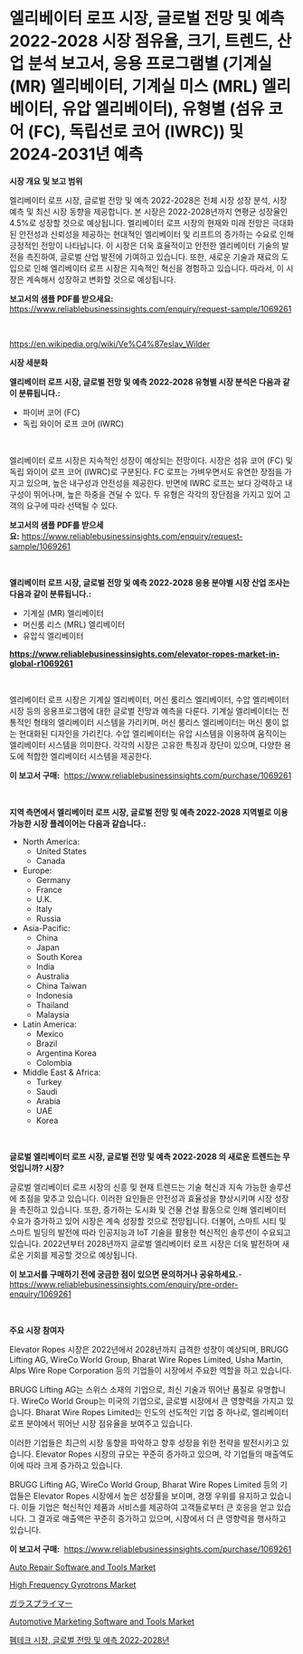 <p><h1>엘리베이터 로프 시장, 글로벌 전망 및 예측 2022-2028 시장 점유율, 크기, 트렌드, 산업 분석 보고서, 응용 프로그램별 (기계실 (MR) 엘리베이터, 기계실 미스 (MRL) 엘리베이터, 유압 엘리베이터), 유형별 (섬유 코어 (FC), 독립선로 코어 (IWRC)) 및 2024-2031년 예측</h1></p><p><strong>시장 개요 및 보고 범위</strong></p>
<p><p>엘리베이터 로프 시장, 글로벌 전망 및 예측 2022-2028은 전체 시장 성장 분석, 시장 예측 및 최신 시장 동향을 제공합니다. 본 시장은 2022-2028년까지 연평균 성장율인 4.5%로 성장할 것으로 예상됩니다. 엘리베이터 로프 시장의 현재와 미래 전망은 극대화 된 안전성과 신뢰성을 제공하는 현대적인 엘리베이터 및 리프트의 증가하는 수요로 인해 긍정적인 전망이 나타납니다. 이 시장은 더욱 효율적이고 안전한 엘리베이터 기술의 발전을 촉진하여, 글로벌 산업 발전에 기여하고 있습니다. 또한, 새로운 기술과 재료의 도입으로 인해 엘리베이터 로프 시장은 지속적인 혁신을 경험하고 있습니다. 따라서, 이 시장은 계속해서 성장하고 변화할 것으로 예상됩니다.</p></p>
<p><strong>보고서의 샘플 PDF를 받으세요:</strong> <a href="https://www.reliablebusinessinsights.com/enquiry/request-sample/1069261">https://www.reliablebusinessinsights.com/enquiry/request-sample/1069261</a></p>
<p>&nbsp;</p>
<p><a href="https://en.wikipedia.org/wiki/Ve%C4%87eslav_Wilder">https://en.wikipedia.org/wiki/Ve%C4%87eslav_Wilder</a></p>
<p><strong>시장 세분화</strong></p>
<p><strong>엘리베이터 로프 시장, 글로벌 전망 및 예측 2022-2028 유형별 시장 분석은 다음과 같이 분류됩니다.:</strong></p>
<p><ul><li>파이버 코어 (FC)</li><li>독립 와이어 로프 코어 (IWRC)</li></ul></p>
<p>&nbsp;</p>
<p><p>엘리베이터 로프 시장은 지속적인 성장이 예상되는 전망이다. 시장은 섬유 코어 (FC) 및 독립 와이어 로프 코어 (IWRC)로 구분된다. FC 로프는 가벼우면서도 유연한 장점을 가지고 있으며, 높은 내구성과 안전성을 제공한다. 반면에 IWRC 로프는 보다 강력하고 내구성이 뛰어나며, 높은 하중을 견딜 수 있다. 두 유형은 각각의 장단점을 가지고 있어 고객의 요구에 따라 선택될 수 있다.</p></p>
<p><strong>보고서의 샘플 PDF를 받으세요:</strong>&nbsp;<a href="https://www.reliablebusinessinsights.com/enquiry/request-sample/1069261">https://www.reliablebusinessinsights.com/enquiry/request-sample/1069261</a></p>
<p>&nbsp;</p>
<p><strong> 엘리베이터 로프 시장, 글로벌 전망 및 예측 2022-2028 응용 분야별 시장 산업 조사는 다음과 같이 분류됩니다.:</strong></p>
<p><ul><li>기계실 (MR) 엘리베이터</li><li>머신룸 리스 (MRL) 엘리베이터</li><li>유압식 엘리베이터</li></ul></p>
<p><strong><a href="https://www.reliablebusinessinsights.com/elevator-ropes-market-in-global-r1069261">https://www.reliablebusinessinsights.com/elevator-ropes-market-in-global-r1069261</a></strong></p>
<p>&nbsp;</p>
<p><p>엘리베이터 로프 시장은 기계실 엘리베이터, 머신 룸리스 엘리베이터, 수압 엘리베이터 시장 등의 응용프로그램에 대한 글로벌 전망과 예측을 다룬다. 기계실 엘리베이터는 전통적인 형태의 엘리베이터 시스템을 가리키며, 머신 룸리스 엘리베이터는 머신 룸이 없는 현대화된 디자인을 가리킨다. 수압 엘리베이터는 유압 시스템을 이용하여 움직이는 엘리베이터 시스템을 의미한다. 각각의 시장은 고유한 특징과 장단이 있으며, 다양한 용도에 적합한 엘리베이터 시스템을 제공한다.</p></p>
<p><strong>이 보고서 구매:</strong>&nbsp; <a href="https://www.reliablebusinessinsights.com/purchase/1069261">https://www.reliablebusinessinsights.com/purchase/1069261</a></p>
<p>&nbsp;</p>
<p><strong>지역 측면에서 엘리베이터 로프 시장, 글로벌 전망 및 예측 2022-2028 지역별로 이용 가능한 시장 플레이어는 다음과 같습니다.:</strong></p>
<p><ul>
    <li>
        North America:
        <ul>
            <li>United States</li>
            <li>Canada</li>
        </ul>
    </li>
    <li>
        Europe:
        <ul>
            <li>Germany</li>
            <li>France</li>
            <li>U.K.</li>
            <li>Italy</li>
            <li>Russia</li>
        </ul>
    </li>
    <li>
        Asia-Pacific:
        <ul>
            <li>China</li>
            <li>Japan</li>
            <li>South Korea</li>
            <li>India</li>
            <li>Australia</li>
            <li>China Taiwan</li>
            <li>Indonesia</li>
            <li>Thailand</li>
            <li>Malaysia</li>
        </ul>
    </li>
    <li>
        Latin America:
        <ul>
            <li>Mexico</li>
            <li>Brazil</li>
            <li>Argentina Korea</li>
            <li>Colombia</li>
        </ul>
    </li>
    <li>
        Middle East & Africa:
        <ul>
            <li>Turkey</li>
            <li>Saudi</li>
            <li>Arabia</li>
            <li>UAE</li>
            <li>Korea</li>
        </ul>
    </li>
    </ul></p>
<p>&nbsp;</p>
<p><strong>글로벌 엘리베이터 로프 시장, 글로벌 전망 및 예측 2022-2028 의 새로운 트렌드는 무엇입니까? 시장?</strong></p>
<p><p>글로벌 엘리베이터 로프 시장의 신흥 및 현재 트렌드는 기술 혁신과 지속 가능한 솔루션에 초점을 맞추고 있습니다. 이러한 요인들은 안전성과 효율성을 향상시키며 시장 성장을 촉진하고 있습니다. 또한, 증가하는 도시화 및 건물 건설 활동으로 인해 엘리베이터 수요가 증가하고 있어 시장은 계속 성장할 것으로 전망됩니다. 더불어, 스마트 시티 및 스마트 빌딩의 발전에 따라 인공지능과 IoT 기술을 활용한 혁신적인 솔루션이 수요되고 있습니다. 2022년부터 2028년까지 글로벌 엘리베이터 로프 시장은 더욱 발전하며 새로운 기회를 제공할 것으로 예상됩니다.</p></p>
<p><strong>이 보고서를 구매하기 전에 궁금한 점이 있으면 문의하거나 공유하세요.</strong>- <a href="https://www.reliablebusinessinsights.com/enquiry/pre-order-enquiry/1069261">https://www.reliablebusinessinsights.com/enquiry/pre-order-enquiry/1069261</a></p>
<p>&nbsp;</p>
<p><strong>주요 시장 참여자</strong></p>
<p><p>Elevator Ropes 시장은 2022년에서 2028년까지 급격한 성장이 예상되며, BRUGG Lifting AG, WireCo World Group, Bharat Wire Ropes Limited, Usha Martin, Alps Wire Rope Corporation 등의 기업들이 시장에서 주요한 역할을 하고 있습니다.</p><p>BRUGG Lifting AG는 스위스 소재의 기업으로, 최신 기술과 뛰어난 품질로 유명합니다. WireCo World Group는 미국의 기업으로, 글로벌 시장에서 큰 영향력을 가지고 있습니다. Bharat Wire Ropes Limited는 인도의 선도적인 기업 중 하나로, 엘리베이터 로프 분야에서 뛰어난 시장 점유율을 보여주고 있습니다.</p><p>이러한 기업들은 최근의 시장 동향을 파악하고 향후 성장을 위한 전략을 발전시키고 있습니다. Elevator Ropes 시장의 규모는 꾸준히 증가하고 있으며, 각 기업들의 매출액도 이에 따라 크게 증가하고 있습니다.</p><p>BRUGG Lifting AG, WireCo World Group, Bharat Wire Ropes Limited 등의 기업들은 Elevator Ropes 시장에서 높은 성장률을 보이며, 경쟁 우위를 유지하고 있습니다. 이들 기업은 혁신적인 제품과 서비스를 제공하여 고객들로부터 큰 호응을 얻고 있습니다. 그 결과로 매출액은 꾸준히 증가하고 있으며, 시장에서 더 큰 영향력을 행사하고 있습니다.</p></p>
<p><strong>이 보고서 구매:</strong>&nbsp;&nbsp;<a href="https://www.reliablebusinessinsights.com/purchase/1069261">https://www.reliablebusinessinsights.com/purchase/1069261</a></p>
<p><p><a href="https://github.com/lbird53714/Market-Research-Report-List-5/blob/main/auto-repair-software-and-tools-market.md">Auto Repair Software and Tools Market</a></p><p><a href="https://issuu.com/reportprime-2/docs/high-frequency-gyrotrons-market-size-2030.pptx">High Frequency Gyrotrons Market</a></p><p><a href="https://medium.com/@arimuller2009/%E3%82%AC%E3%83%A9%E3%82%B9%E3%83%97%E3%83%A9%E3%82%A4%E3%83%9E%E3%83%BC%E5%B8%82%E5%A0%B4%E3%83%AC%E3%83%9D%E3%83%BC%E3%83%88%E3%81%AF-%E3%81%93%E3%81%AE%E5%B8%82%E5%A0%B4%E3%81%AE%E6%9C%80%E6%96%B0%E3%81%AE%E3%83%88%E3%83%AC%E3%83%B3%E3%83%89%E3%81%A8%E6%88%90%E9%95%B7%E6%A9%9F%E4%BC%9A%E3%82%92%E6%98%8E%E3%82%89%E3%81%8B%E3%81%AB%E3%81%97%E3%81%A6%E3%81%84%E3%81%BE%E3%81%99-3f8daf4a5e7b">ガラスプライマー</a></p><p><a href="https://github.com/Krdamani25/Market-Research-Report-List-1/blob/main/automotive-marketing-software-and-tools-market.md">Automotive Marketing Software and Tools Market</a></p><p><a href="https://github.com/Nicolasrown5/Market-Research-Report-List-1/blob/main/9151659130753.md">펨테크 시장, 글로벌 전망 및 예측 2022-2028년</a></p></p>